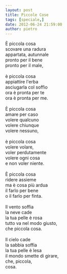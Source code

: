 ```yaml
---
layout: post
title: Piccole Cose
tags: [speciale,]
date: 2012-06-24 21:59:00
author: pietro
---
```

È piccola cosa<br/>scovare una radura<br/>appartata, autunnale<br/>pronto per il bene<br/>pronto per il male,<br/><br/>è piccola cosa<br/>appiattire l'erba<br/>asciugarla col soffio<br/>ora è pronta per te<br/>ora è pronta per me.<br/><br/>È piccola cosa<br/>amare per caso<br/>volere qualcuno<br/>volere chiunque<br/>volere nessuno,<br/><br/>è piccola cosa<br/>volere volare,<br/>voler perdutamente<br/>volere ogni cosa<br/>e non voler niente.<br/><br/>È piccola cosa<br/>ridere assieme<br/>ma è cosa più ardua<br/>il farlo per bene<br/>o il farlo per finta.<br/><br/>Il vento soffia<br/>la neve cade<br/>la tua pelle è rosa<br/>tutto va nel modo giusto,<br/>che piccola cosa.<br/><br/>Il cielo cade<br/>la sabbia soffia<br/>la tua pelle è lesa<br/>il mondo smette di girare,<br/>che, piccola,<br/>cosa.
